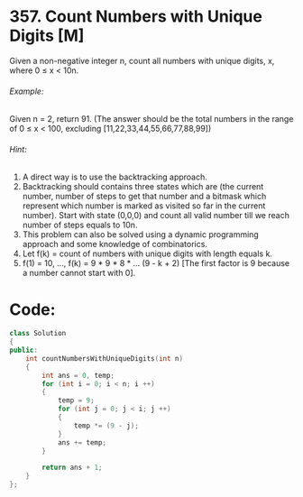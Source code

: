 # 357. Count Numbers with Unique Digits [M]
Given a non-negative integer n, count all numbers with unique digits, x, where 0 ≤ x < 10n.

###### Example:

Given n = 2, return 91. (The answer should be the total numbers in the range of 0 ≤ x < 100, excluding [11,22,33,44,55,66,77,88,99])

###### Hint:

1. A direct way is to use the backtracking approach.
2. Backtracking should contains three states which are (the current number, number of steps to get that number and a bitmask which represent which number is marked as visited so far in the current number). Start with state (0,0,0) and count all valid number till we reach number of steps equals to 10n.
3. This problem can also be solved using a dynamic programming approach and some knowledge of combinatorics.
4. Let f(k) = count of numbers with unique digits with length equals k.
5. f(1) = 10, ..., f(k) = 9 * 9 * 8 * ... (9 - k + 2) [The first factor is 9 because a number cannot start with 0].

# Code:
```c++
class Solution 
{
public:
    int countNumbersWithUniqueDigits(int n) 
    {
        int ans = 0, temp;
        for (int i = 0; i < n; i ++)
        {
            temp = 9;
            for (int j = 0; j < i; j ++)
            {
                temp *= (9 - j);
            }
            ans += temp;
        }
        
        return ans + 1;
    }
};
```
